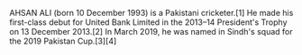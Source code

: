 AHSAN ALI (born 10 December 1993) is a Pakistani cricketer.[1] He made his first-class debut for United Bank Limited in the 2013–14 President's Trophy on 13 December 2013.[2] In March 2019, he was named in Sindh's squad for the 2019 Pakistan Cup.[3][4]
